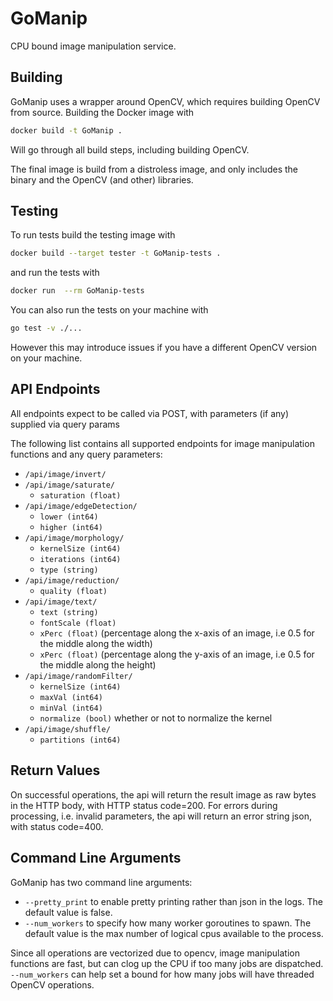 # GoManip
CPU bound image manipulation service.

## Building

GoManip uses a wrapper around OpenCV, which requires building OpenCV from source. Building the Docker image with 
```bash
docker build -t GoManip .   
```

Will go through all build steps, including building OpenCV. 

The final image is build from a distroless image, and only includes the binary and the OpenCV (and other) libraries.


## Testing

To run tests build the testing image with
```bash
docker build --target tester -t GoManip-tests .  
```
and run the tests with
```bash
docker run  --rm GoManip-tests
```


You can also run the tests on your machine with 
```bash
go test -v ./...
```

However this may introduce issues if you have a different OpenCV version on your machine.

## API Endpoints
All endpoints expect to be called via POST, with parameters (if any) supplied via query params

The following list contains all supported endpoints for image manipulation functions and any query parameters:
- `/api/image/invert/`
- `/api/image/saturate/`
  - `saturation (float)`
- `/api/image/edgeDetection/`
  - `lower (int64)`
  - `higher (int64)`
- `/api/image/morphology/`
  - `kernelSize (int64)`
  - `iterations (int64)`
  - `type (string)`
- `/api/image/reduction/`
  - `quality (float)`
- `/api/image/text/`
  - `text (string)`
  - `fontScale (float)`
  - `xPerc (float)` (percentage along the x-axis of an image, i.e 0.5 for the middle along the width)
  - `xPerc (float)` (percentage along the y-axis of an image, i.e 0.5 for the middle along the height)
- `/api/image/randomFilter/`
  - `kernelSize (int64)`
  - `maxVal (int64)`
  - `minVal (int64)`
  - `normalize (bool)` whether or not to normalize the kernel
- `/api/image/shuffle/`
  - `partitions (int64)`


## Return Values
On successful operations, the api will return the result image as raw bytes in the HTTP body, with HTTP status code=200. For errors during processing,
i.e. invalid parameters, the api will return an error string json, with status code=400.



## Command Line Arguments
GoManip has two command line arguments:
 - `--pretty_print` to enable pretty printing rather than json in the logs. The default value is false.
 - `--num_workers`  to specify how many worker goroutines to spawn. The default value is the max number of logical cpus available to the process. 

Since all operations are vectorized due to opencv, image manipulation functions are fast, but can clog up the CPU if too many jobs are dispatched. `--num_workers` can help set a bound for how many
jobs will have threaded OpenCV operations.


